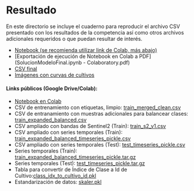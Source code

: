 # Resultado

En este directorio se incluye el cuaderno para reproducir el archivo CSV presentado con los resultados de la competencia así como otros archivos adicionales requeridos o que puedan resultar de interés.

- [Notebook (se recomienda utilizar link de Colab, más abajo)](SolucionModeloFinal.ipynb)
- [Exportación de ejecución de Notebook en Colab a PDF](SolucionModeloFinal.ipynb - Colaboratory.pdf)
- [CSV final](submit_CNN1D_12_10_2020_02_03_24_0.45417197181903063.csv)
- [Imágenes con curvas de cultivos](curvas_cultivos)

#### Links públicos (Google Drive/Colab):

- [Notebook en Colab](https://colab.research.google.com/drive/1l3APTffbb8WBqnGxzHazu_MoMRt8_z41?usp=sharing)
- CSV de entrenamiento con etiquetas, limpio: [train_merged_clean.csv](https://drive.google.com/file/d/1-1IKdwGYsVGWusmJVqQdCpxJ2uiUeIX-/view?usp=sharing)
- CSV de entranamiento con muestras adicionales para balancear clases: [train_expanded_balanced.csv](https://drive.google.com/file/d/1jh_JBSjVZwh9vvlXP7XT2yc5QvrJlzaD/view?usp=sharing)
- CSV ampliado con bandas de Sentinel2 (Train): [train_s2_v1.csv](https://drive.google.com/file/d/1-7_luaV40CCK4t3tyds33KYrYQqK_POu/view?usp=sharing)
- CSV ampliado con series temporales (Train): [train_expanded_balanced_timeseries_pickle.csv](https://drive.google.com/file/d/1-1paK2fE-MnT1jsy8poc8Qt68lE8QBxT/view?usp=sharing)
- CSV ampliado con series temporales (Test): [test_timeseries_pickle.csv](https://drive.google.com/file/d/1-9C7J4oqm4RPa2qdR1wcbU822j4b5K0v/view?usp=sharing)
- Series temporales (Train): [train_expanded_balanced_timeseries_pickle.tar.gz](https://drive.google.com/file/d/1-26vVpCue-dGb6iGzSxk_X3UaFKmZ3uP/view?usp=sharing)
- Series temporales (Test): [test_timeseries_pickle.tar.gz](https://drive.google.com/file/d/1-Exvxwas8xau7s-hwmO9PEGoFS3wBBRi/view?usp=sharing)
- Tabla para convertir de Índice de Clase a Id de Cultivo:[class_idx_to_cultivo_id.pkl](https://drive.google.com/file/d/1-7CkLQ6aoX9aSz1VrdoSexlqIUkc_GQP/view?usp=sharing)
- Estandarización de datos: [skaler.pkl](https://drive.google.com/file/d/1gV4UtL6brZU0jVosD8ndI_bfrCyx1WaW/view?usp=sharing)
